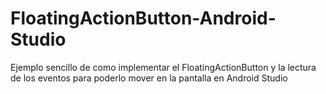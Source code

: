 # FloatingActionButton-Android-Studio
Ejemplo sencillo de como implementar el FloatingActionButton y la lectura de los eventos para poderlo mover en la pantalla en Android Studio
